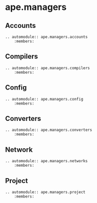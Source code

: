 # ape.managers

## Accounts

```{eval-rst}
.. automodule:: ape.managers.accounts
    :members:
```

## Compilers

```{eval-rst}
.. automodule:: ape.managers.compilers
    :members:
```

## Config

```{eval-rst}
.. automodule:: ape.managers.config
    :members:
```

## Converters

```{eval-rst}
.. automodule:: ape.managers.converters
    :members:
```

## Network

```{eval-rst}
.. automodule:: ape.managers.networks
    :members:
```

## Project

```{eval-rst}
.. automodule:: ape.managers.project
    :members:
```

